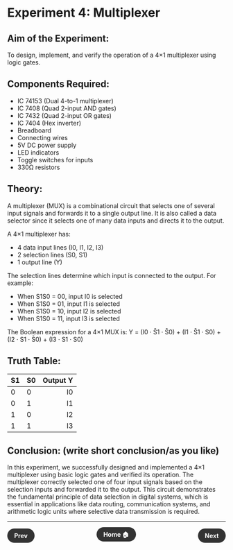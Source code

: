 # Experiment 4: Multiplexer

## Aim of the Experiment:
To design, implement, and verify the operation of a 4×1 multiplexer using logic gates.

## Components Required:
- IC 74153 (Dual 4-to-1 multiplexer)
- IC 7408 (Quad 2-input AND gates)
- IC 7432 (Quad 2-input OR gates)
- IC 7404 (Hex inverter)
- Breadboard
- Connecting wires
- 5V DC power supply
- LED indicators
- Toggle switches for inputs
- 330Ω resistors

## Theory:
A multiplexer (MUX) is a combinational circuit that selects one of several input signals and forwards it to a single output line. It is also called a data selector since it selects one of many data inputs and directs it to the output.

A 4×1 multiplexer has:
- 4 data input lines (I0, I1, I2, I3)
- 2 selection lines (S0, S1)
- 1 output line (Y)

The selection lines determine which input is connected to the output. For example:
- When S1S0 = 00, input I0 is selected
- When S1S0 = 01, input I1 is selected
- When S1S0 = 10, input I2 is selected
- When S1S0 = 11, input I3 is selected

The Boolean expression for a 4×1 MUX is:
Y = (I0 · S̄1 · S̄0) + (I1 · S̄1 · S0) + (I2 · S1 · S̄0) + (I3 · S1 · S0)

## Truth Table:

| S1 | S0 | Output Y |
|----|----|---------:|
| 0  | 0  | I0       |
| 0  | 1  | I1       |
| 1  | 0  | I2       |
| 1  | 1  | I3       |

## Conclusion: (write short conclusion/as you like)
In this experiment, we successfully designed and implemented a 4×1 multiplexer using basic logic gates and verified its operation. The multiplexer correctly selected one of four input signals based on the selection inputs and forwarded it to the output. This circuit demonstrates the fundamental principle of data selection in digital systems, which is essential in applications like data routing, communication systems, and arithmetic logic units where selective data transmission is required.

---

<div style="display: flex; justify-content: space-between; align-items: center; margin: 20px 0;">
  <div align=left style="text-align: left;">
    <a href="3.md" style="background: #333; color: white; padding: 8px 16px; border-radius: 20px; text-decoration: none; font-weight: bold;">Prev</a>
  </div>
  <div align=center style="text-align: center;">
    <a href="../" style="background: #333; color: white; padding: 8px 16px; border-radius: 20px; text-decoration: none; font-weight: bold;">Home 🏠</a>
  </div>
  <div align=right style="text-align: center;">
    <a href="5.md" style="background: #333; color: white; padding: 8px 16px; border-radius: 20px; text-decoration: none; font-weight: bold;">Next</a>
</div>